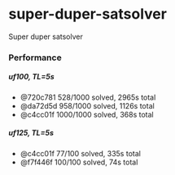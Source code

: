 # super-duper-satsolver
Super duper satsolver

### Performance

##### uf100, TL=5s
 - @720c781 528/1000 solved, 2965s total
 - @da72d5d 958/1000 solved, 1126s total
 - @c4cc01f 1000/1000 solved, 368s total

##### uf125, TL=5s
 - @c4cc01f 77/100 solved, 335s total
 - @f7f446f 100/100 solved, 74s total
